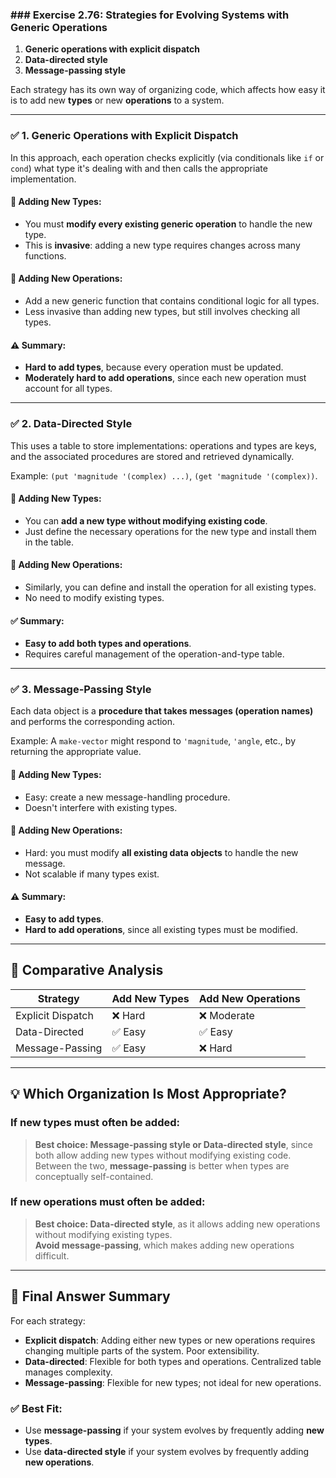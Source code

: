 ### ### **Exercise 2.76: Strategies for Evolving Systems with Generic Operations**

1. **Generic operations with explicit dispatch**
2. **Data-directed style**
3. **Message-passing style**

Each strategy has its own way of organizing code, which affects how easy it is to add new **types** or new **operations** to a system.

---

### ✅ 1. Generic Operations with Explicit Dispatch

In this approach, each operation checks explicitly (via conditionals like `if` or `cond`) what type it's dealing with and then calls the appropriate implementation.

#### 🔧 Adding New Types:
- You must **modify every existing generic operation** to handle the new type.
- This is **invasive**: adding a new type requires changes across many functions.

#### 🔧 Adding New Operations:
- Add a new generic function that contains conditional logic for all types.
- Less invasive than adding new types, but still involves checking all types.

#### ⚠️ Summary:
- **Hard to add types**, because every operation must be updated.
- **Moderately hard to add operations**, since each new operation must account for all types.

---

### ✅ 2. Data-Directed Style

This uses a table to store implementations: operations and types are keys, and the associated procedures are stored and retrieved dynamically.

Example: `(put 'magnitude '(complex) ...)`, `(get 'magnitude '(complex))`.

#### 🔧 Adding New Types:
- You can **add a new type without modifying existing code**.
- Just define the necessary operations for the new type and install them in the table.

#### 🔧 Adding New Operations:
- Similarly, you can define and install the operation for all existing types.
- No need to modify existing types.

#### ✅ Summary:
- **Easy to add both types and operations**.
- Requires careful management of the operation-and-type table.

---

### ✅ 3. Message-Passing Style

Each data object is a **procedure that takes messages (operation names)** and performs the corresponding action.

Example: A `make-vector` might respond to `'magnitude`, `'angle`, etc., by returning the appropriate value.

#### 🔧 Adding New Types:
- Easy: create a new message-handling procedure.
- Doesn't interfere with existing types.

#### 🔧 Adding New Operations:
- Hard: you must modify **all existing data objects** to handle the new message.
- Not scalable if many types exist.

#### ⚠️ Summary:
- **Easy to add types**.
- **Hard to add operations**, since all existing types must be modified.

---

## 🧠 Comparative Analysis

| Strategy                  | Add New Types | Add New Operations |
|---------------------------|---------------|--------------------|
| Explicit Dispatch         | ❌ Hard       | ❌ Moderate        |
| Data-Directed             | ✅ Easy       | ✅ Easy            |
| Message-Passing           | ✅ Easy       | ❌ Hard            |

---

## 💡 Which Organization Is Most Appropriate?

### If **new types must often be added**:
> **Best choice: Message-passing style or Data-directed style**, since both allow adding new types without modifying existing code.  
> Between the two, **message-passing** is better when types are conceptually self-contained.

### If **new operations must often be added**:
> **Best choice: Data-directed style**, as it allows adding new operations without modifying existing types.  
> **Avoid message-passing**, which makes adding new operations difficult.

---

## 📝 Final Answer Summary

For each strategy:

- **Explicit dispatch**: Adding either new types or new operations requires changing multiple parts of the system. Poor extensibility.
- **Data-directed**: Flexible for both types and operations. Centralized table manages complexity.
- **Message-passing**: Flexible for new types; not ideal for new operations.

### ✅ Best Fit:
- Use **message-passing** if your system evolves by frequently adding **new types**.
- Use **data-directed style** if your system evolves by frequently adding **new operations**.
